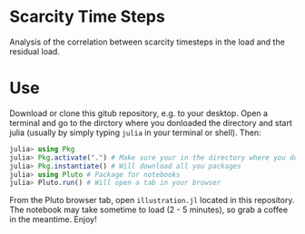 # Scarcity Time Steps
Analysis of the correlation between scarcity timesteps in the load and the residual load.

# Use
Download or clone this gitub repository, e.g. to your desktop. Open a terminal and go to the dirctory where you donloaded the directory and start julia (usually by simply typing `julia` in your terminal or shell). Then:
```julia
julia> using Pkg
julia> Pkg.activate(".") # Make sure your in the directory where you downloaded this repository!
julia> Pkg.instantiate() # Will download all you packages
julia> using Pluto # Package for notebooks
julia> Pluto.run() # Will open a tab in your browser
```
From the Pluto browser tab, open `illustration.jl` located in this repository. The notebook may take sometime to load (2 - 5 minutes), so grab a coffee in the meantime. Enjoy!